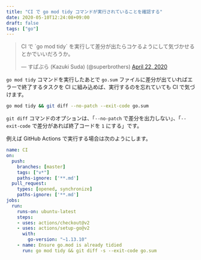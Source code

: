 ```yaml
---
title: "CI で go mod tidy コマンドが実行されていることを確認する"
date: 2020-05-10T12:24:08+09:00
draft: false
tags: ["go"]
---
```


<blockquote class="twitter-tweet"><p lang="ja" dir="ltr">CI で `go mod tidy` を実行して差分が出たらコケるようにして気づかせるとかでいいだろうか。</p>&mdash; すぱぶら (Kazuki Suda) (@superbrothers) <a href="https://twitter.com/superbrothers/status/1252762835563589632?ref_src=twsrc%5Etfw">April 22, 2020</a></blockquote> <script async src="https://platform.twitter.com/widgets.js" charset="utf-8"></script>

`go mod tidy` コマンドを実行したあとで `go.sum` ファイルに差分が出ていればエラーで終了するタスクを CI に組み込めば、実行するのを忘れていても CI で気づけます。

```bash
go mod tidy && git diff --no-patch --exit-code go.sum
```

`git diff` コマンドのオプションは、「`--no-patch` で差分を出力しない」、「`--exit-code` で差分があれば終了コードを `1` にする」です。

例えば GitHub Actions で実行する場合は次のようにします。

```yaml
name: CI
on:
  push:
    branches: [master]
    tags: ["v*"]
    paths-ignore: ['**.md']
  pull_request:
    types: [opened, synchronize]
    paths-ignore: ['**.md']
jobs:
  run:
    runs-on: ubuntu-latest
    steps:
    - uses: actions/checkout@v2
    - uses: actions/setup-go@v2
      with:
        go-version: "~1.13.10"
    - name: Ensure go.mod is already tidied
      run: go mod tidy && git diff -s --exit-code go.sum
```
